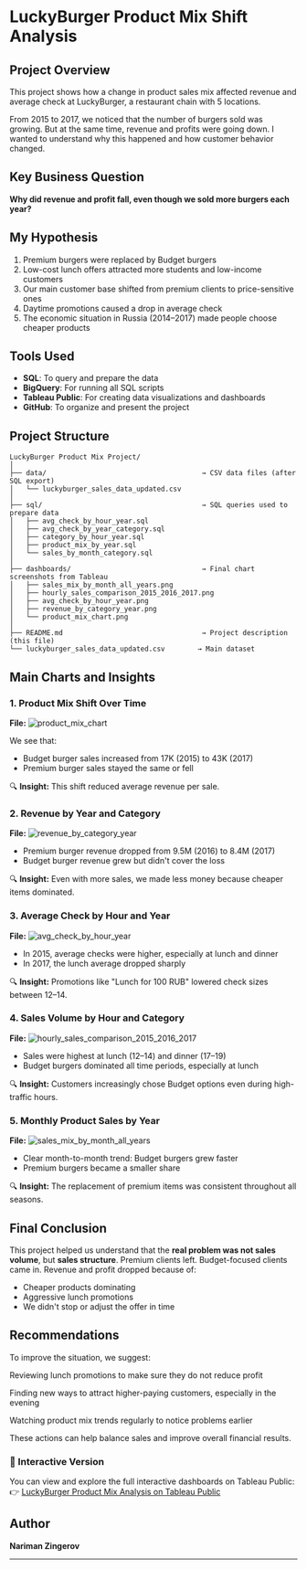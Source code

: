 # LuckyBurger Product Mix Shift Analysis

## Project Overview
This project shows how a change in product sales mix affected revenue and average check at LuckyBurger, a restaurant chain with 5 locations.

From 2015 to 2017, we noticed that the number of burgers sold was growing. But at the same time, revenue and profits were going down. I wanted to understand why this happened and how customer behavior changed.

## Key Business Question
**Why did revenue and profit fall, even though we sold more burgers each year?**

## My Hypothesis
1. Premium burgers were replaced by Budget burgers
2. Low-cost lunch offers attracted more students and low-income customers
3. Our main customer base shifted from premium clients to price-sensitive ones
4. Daytime promotions caused a drop in average check
5. The economic situation in Russia (2014–2017) made people choose cheaper products

## Tools Used
* **SQL**: To query and prepare the data
* **BigQuery**: For running all SQL scripts
* **Tableau Public**: For creating data visualizations and dashboards
* **GitHub**: To organize and present the project

## Project Structure
```
LuckyBurger Product Mix Project/
│
├── data/                                      → CSV data files (after SQL export)
│   └── luckyburger_sales_data_updated.csv
│
├── sql/                                       → SQL queries used to prepare data
│   ├── avg_check_by_hour_year.sql
│   ├── avg_check_by_year_category.sql
│   ├── category_by_hour_year.sql
│   ├── product_mix_by_year.sql
│   └── sales_by_month_category.sql
│
├── dashboards/                                → Final chart screenshots from Tableau
│   ├── sales_mix_by_month_all_years.png
│   ├── hourly_sales_comparison_2015_2016_2017.png
│   ├── avg_check_by_hour_year.png
│   ├── revenue_by_category_year.png
│   └── product_mix_chart.png
│
├── README.md                                  → Project description (this file)
└── luckyburger_sales_data_updated.csv        → Main dataset
```

## Main Charts and Insights

### 1. **Product Mix Shift Over Time**
**File:** ![product_mix_chart](Dashboards/product_mix_chart.png)

We see that:
* Budget burger sales increased from 17K (2015) to 43K (2017)
* Premium burger sales stayed the same or fell

🔍 **Insight:** This shift reduced average revenue per sale.

### 2. **Revenue by Year and Category**
**File:** ![revenue_by_category_year](Dashboards/revenue_by_category_year.png)

* Premium burger revenue dropped from 9.5M (2016) to 8.4M (2017)
* Budget burger revenue grew but didn't cover the loss

🔍 **Insight:** Even with more sales, we made less money because cheaper items dominated.

### 3. **Average Check by Hour and Year**
**File:** ![avg_check_by_hour_year](Dashboards/avg_check_by_hour_year.png)

* In 2015, average checks were higher, especially at lunch and dinner
* In 2017, the lunch average dropped sharply

🔍 **Insight:** Promotions like "Lunch for 100 RUB" lowered check sizes between 12–14.

### 4. **Sales Volume by Hour and Category**
**File:** ![hourly_sales_comparison_2015_2016_2017](Dashboards/hourly_sales_comparison_2015_2016_2017.png)

* Sales were highest at lunch (12–14) and dinner (17–19)
* Budget burgers dominated all time periods, especially at lunch

🔍 **Insight:** Customers increasingly chose Budget options even during high-traffic hours.

### 5. **Monthly Product Sales by Year**
**File:** ![sales_mix_by_month_all_years](Dashboards/sales_mix_by_month_all_years.png)

* Clear month-to-month trend: Budget burgers grew faster
* Premium burgers became a smaller share

🔍 **Insight:** The replacement of premium items was consistent throughout all seasons.

## Final Conclusion

This project helped us understand that the **real problem was not sales volume**, but **sales structure**. Premium clients left. Budget-focused clients came in. Revenue and profit dropped because of:

* Cheaper products dominating
* Aggressive lunch promotions
* We didn't stop or adjust the offer in time

## Recommendations
To improve the situation, we suggest:

Reviewing lunch promotions to make sure they do not reduce profit

Finding new ways to attract higher-paying customers, especially in the evening

Watching product mix trends regularly to notice problems earlier

These actions can help balance sales and improve overall financial results.

### 🔗 Interactive Version
You can view and explore the full interactive dashboards on Tableau Public:  
👉 [LuckyBurger Product Mix Analysis on Tableau Public](https://public.tableau.com/views/Book1_17517057723640/Dashboard1?:language=en-US&publish=yes&:sid=&:redirect=auth&:display_count=n&:origin=viz_share_link)


## Author
**Nariman Zingerov**  


---
